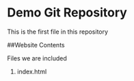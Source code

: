 # Demo Git Repository

This is the first file in this repository

##Website Contents

Files we are included

1. index.html